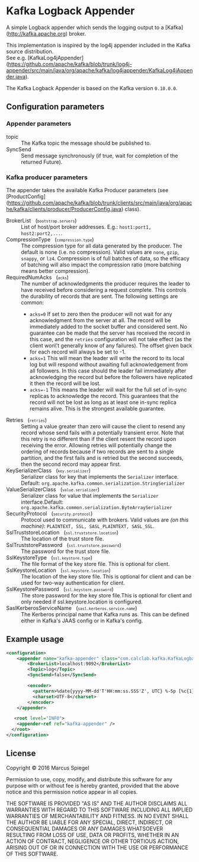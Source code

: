 Kafka Logback Appender
======================

A simple Logback appender which sends the logging output to a [Kafka] (http://kafka.apache.org) broker.

This implementation is inspired by the log4j appender included in the Kafka source distribution.<br/>
See e.g. [KafkaLog4jAppender] (https://github.com/apache/kafka/blob/trunk/log4j-appender/src/main/java/org/apache/kafka/log4jappender/KafkaLog4jAppender.java).

The Kafka Logback Appender is based on the Kafka version `0.10.0.0`.

## Configuration parameters

### Appender parameters
<dl>
  <dt>topic</dt>
  <dd>The Kafka topic the message should be published to.</dd>

  <dt>SyncSend</dt>
  <dd>Send message synchronously (if true, wait for completion of the returned Future).</dd>
</dl>

### Kafka producer parameters

The appender takes the available Kafka Producer parameters (see [ProductConfig] (https://github.com/apache/kafka/blob/trunk/clients/src/main/java/org/apache/kafka/clients/producer/ProducerConfig.java) class).

<dl>
  <dt>BrokerList &nbsp; (<small></i><code>bootstrap.servers</code></i></small>)</dt>
  <dd>List of host/port broker addresses. E.g.: <code>host1:port1, host2:port2,...</code>.</dd>

  <dt>CompressionType &nbsp; (<small></i><code>compression.type</code></i></small>)</dt>
  <dd>The compression type for all data generated by the producer. The default is none (i.e. no compression). Valid  values are <code>none</code>, <code>gzip</code>, <code>snappy</code>, or <code>lz4</code>. Compression is of full batches of data, so the efficacy of batching will also impact the compression ratio (more batching means better compression).</dd>

  <dt>RequiredNumAcks &nbsp; (<small></i><code>acks</code></i></small>)</dt>
  <dd>The number of acknowledgments the producer requires the leader to have received before considering a request complete. This controls the  durability of records that are sent. The following settings are common:  <ul> <li><code>acks=0</code> If set to zero then the producer will not wait for any acknowledgment from the server at all. The record will be immediately added to the socket buffer and considered sent. No guarantee can be made that the server has received the record in this case, and the <code>retries</code> configuration will not take effect (as the client won\'t generally know of any failures). The offset given back for each record will always be set to -1. <li><code>acks=1</code> This will mean the leader will write the record to its local log but will respond without awaiting full acknowledgement from all followers. In this case should the leader fail immediately after acknowledging the record but before the followers have replicated it then the record will be lost. <li><code>acks=-1</code> This means the leader will wait for the full set of in-sync replicas to acknowledge the record. This guarantees that the record will not be lost as long as at least one in-sync replica remains alive. This is the strongest available guarantee.</ul></dd>

  <dt>Retries &nbsp; (<small></i><code>retries</code></i></small>)</dt>
  <dd>Setting a value greater than zero will cause the client to resend any record whose send fails with a potentially transient error. Note that this retry is no different than if the client resent the record upon receiving the error. Allowing retries will potentially change the ordering of records because if two records are sent to a single partition, and the first fails and is retried but the second succeeds, then the second record may appear first.</dd>

  <dt>KeySerializerClass &nbsp; (<small></i><code>key.serializer</code></i></small>)</dt>
  <dd>Serializer class for key that implements the <code>Serializer</code> interface. Default: <code>org.apache.kafka.common.serialization.StringSerializer</code></dd>

  <dt>ValueSerializerClass &nbsp; (<small></i><code>value.serializer</code></i></small>)</dt>
  <dd>Serializer class for value that implements the <code>Serializer</code> interface.Default: <code>org.apache.kafka.common.serialization.ByteArraySerializer</code></dd>

  <dt>SecurityProtocol &nbsp; (<small></i><code>security.protocol</code></i></small>)</dt>
  <dd>Protocol used to communicate with brokers. Valid values are <i>(on this machine)</i>: <code>PLAINTEXT, SSL, SASL_PLAINTEXT, SASL_SSL</code>.</dd>

  <dt>SslTruststoreLocation &nbsp; (<small></i><code>ssl.truststore.location</code></i></small>)</dt>
  <dd>The location of the trust store file.</dd>

  <dt>SslTruststorePassword &nbsp; (<small></i><code>ssl.truststore.password</code></i></small>)</dt>
  <dd>The password for the trust store file.</dd>

  <dt>SslKeystoreType &nbsp; (<small></i><code>ssl.keystore.type</code></i></small>)</dt>
  <dd>The file format of the key store file. This is optional for client.</dd>

  <dt>SslKeystoreLocation &nbsp; (<small></i><code>ssl.keystore.location</code></i></small>)</dt>
  <dd>The location of the key store file. This is optional for client and can be used for two-way authentication for client.</dd>

  <dt>SslKeystorePassword &nbsp; (<small></i><code>ssl.keystore.password</code></i></small>)</dt>
  <dd>The store password for the key store file.This is optional for client and only needed if ssl.keystore.location is configured.</dd>

  <dt>SaslKerberosServiceName &nbsp; (<small></i><code>sasl.kerberos.service.name</code></i></small>)</dt>
  <dd>The Kerberos principal name that Kafka runs as. This can be defined either in Kafka's JAAS config or in Kafka's config.</dd>

</dl>


## Example usage

```xml
<configuration>
    <appender name="kafka-appender" class="com.calclab.kafka.KafkaLogbackAppender">
        <BrokerList>localhost:9092</BrokerList>
        <Topic>log</Topic>
        <SyncSend>false</SyncSend>

        <encoder>
          <pattern>%date{yyyy-MM-dd'T'HH:mm:ss.SSS'Z', UTC} %-5p [%c{1}] %m</pattern>
          <charset>UTF-8</charset>
        </encoder>
    </appender>

   <root level="INFO">
    <appender-ref ref="kafka-appender" />
  </root>
</configuration>
```

## License

Copyright © 2016 Marcus Spiegel

Permission to use, copy, modify, and distribute this software for any purpose with or without fee is hereby granted, provided that the above notice and this permission notice appear in all copies.

THE SOFTWARE IS PROVIDED "AS IS" AND THE AUTHOR DISCLAIMS ALL WARRANTIES WITH REGARD TO THIS SOFTWARE INCLUDING ALL IMPLIED WARRANTIES OF MERCHANTABILITY AND FITNESS. IN NO EVENT SHALL THE AUTHOR BE LIABLE FOR ANY SPECIAL, DIRECT, INDIRECT, OR CONSEQUENTIAL DAMAGES OR ANY DAMAGES WHATSOEVER RESULTING FROM LOSS OF USE, DATA OR PROFITS, WHETHER IN AN ACTION OF CONTRACT, NEGLIGENCE OR OTHER TORTIOUS ACTION, ARISING OUT OF OR IN CONNECTION WITH THE USE OR PERFORMANCE OF THIS SOFTWARE.


